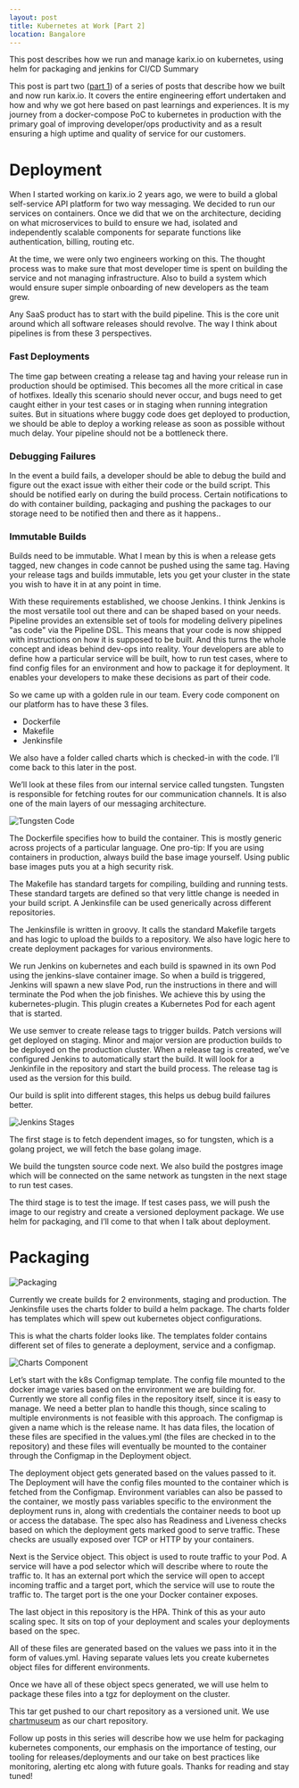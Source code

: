 ```yaml
---
layout: post
title: Kubernetes at Work [Part 2]
location: Bangalore
---
```


This post describes how we run and manage karix.io on kubernetes, using helm for packaging and jenkins for CI/CD
Summary

This post is part two ([part 1](https://tsudot.com/kubernetes-at-work/)) of a series of posts that describe how we built and now run karix.io. It covers the entire engineering effort undertaken and how and why we got here based on past learnings and experiences. It is my journey from a docker-compose PoC to kubernetes in production with the primary goal of improving developer/ops productivity and as a result ensuring a high uptime and quality of service for our customers.

# Deployment

When I started working on karix.io 2 years ago, we were to build a global self-service API platform for two way messaging. We decided to run our services on containers. Once we did that we on the architecture, deciding on what microservices to build to ensure we had, isolated and independently scalable components for separate functions like authentication, billing, routing etc.

At the time, we were only two engineers working on this. The thought process was to make sure that most developer time is spent on building the service and not managing infrastructure. Also to build a system which would ensure super simple onboarding of new developers as the team grew.

Any SaaS product has to start with the build pipeline. This is the core unit around which all software releases should revolve. The way I think about pipelines is from these 3 perspectives.

### Fast Deployments

The time gap between creating a release tag and having your release run in production should be optimised. This becomes all the more critical in case of hotfixes. Ideally this scenario should never occur, and bugs need to get caught either in your test cases or in staging when running integration suites. But in situations where buggy code does get deployed to production, we should be able to deploy a working release as soon as possible without much delay. Your pipeline should not be a bottleneck there.

### Debugging Failures

In the event a build fails, a developer should be able to debug the build and figure out the exact issue with either their code or the build script. This should be notified early on during the build process. Certain notifications to do with container building, packaging and pushing the packages to our storage need to be notified then and there as it happens..

### Immutable Builds

Builds need to be immutable. What I mean by this is when a release gets tagged, new changes in code cannot be pushed using the same tag. Having your release tags and builds immutable, lets you get your cluster in the state you wish to have it in at any point in time.

With these requirements established, we choose Jenkins. I think Jenkins is the most versatile tool out there and can be shaped based on your needs. Pipeline provides an extensible set of tools for modeling delivery pipelines "as code" via the Pipeline DSL. This means that your code is now shipped with instructions on how it is supposed to be built. And this turns the whole concept and ideas behind dev-ops into reality. Your developers are able to define how a particular service will be built, how to run test cases, where to find config files for an environment and how to package it for deployment. It enables your developers to make these decisions as part of their code.

So we came up with a golden rule in our team. Every code component on our platform has to have these 3 files.

- Dockerfile
- Makefile
- Jenkinsfile

We also have a folder called charts which is checked-in with the code. I’ll come back to this later in the post.

We’ll look at these files from our internal service called tungsten. Tungsten is responsible for fetching routes for our communication channels. It is also one of the main layers of our messaging architecture.

![Tungsten Code](images/posts/code_component.png)

The Dockerfile specifies how to build the container. This is mostly generic across projects of a particular language. One pro-tip: If you are using containers in production, always build the base image yourself. Using public base images puts you at a high security risk.

The Makefile has standard targets for compiling, building and running tests. These standard targets are defined so that very little change is needed in your build script. A Jenkinsfile can be used generically across different repositories.

The Jenkinsfile is written in groovy. It calls the standard Makefile targets and has logic to upload the builds to a repository. We also have logic here to create deployment packages for various environments.

We run Jenkins on kubernetes and each build is spawned in its own Pod using the jenkins-slave container image. So when a build is triggered, Jenkins will spawn a new slave Pod, run the instructions in there and will terminate the Pod when the job finishes. We achieve this by using the kubernetes-plugin. This plugin creates a Kubernetes Pod for each agent that is started.

We use semver to create release tags to trigger builds. Patch versions will get deployed on staging. Minor and major version are production builds to be deployed on the production cluster. When a release tag is created, we’ve configured Jenkins to automatically start the build. It will look for a Jenkinfile in the repository and start the build process. The release tag is used as the version for this build.

Our build is split into different stages, this helps us debug build failures better.

![Jenkins Stages](images/posts/stages.png)

The first stage is to fetch dependent images, so for tungsten, which is a golang project, we will fetch the base golang image.

We build the tungsten source code next. We also build the postgres image which will be connected on the same network as tungsten in the next stage to run test cases.

The third stage is to test the image. If test cases pass, we will push the image to our registry and create a versioned deployment package. We use helm for packaging, and I’ll come to that when I talk about deployment.

# Packaging

![Packaging](images/posts/packaging.jpg)

Currently we create builds for 2 environments, staging and production. The Jenkinsfile uses the charts folder to build a helm package. The charts folder has templates which will spew out kubernetes object configurations.

This is what the charts folder looks like. The templates folder contains different set of files to generate a deployment, service and a configmap.

![Charts Component](images/posts/charts_component.png)

Let’s start with the k8s Configmap template. The config file mounted to the docker image varies based on the environment we are building for. Currently we store all config files in the repository itself, since it is easy to manage. We need a better plan to handle this though, since scaling to multiple environments is not feasible with this approach. The configmap is given a name which is the release name. It has data files, the location of these files are specified in the values.yml (the files are checked in to the repository) and these files will eventually be mounted to the container through the Configmap in the Deployment object.

The deployment object gets generated based on the values passed to it. The Deployment will have the config files mounted to the container which is fetched from the Configmap. Environment variables can also be passed to the container, we mostly pass variables specific to the environment the deployment runs in, along with credentials the container needs to boot up or access the database. The spec also has Readiness and Liveness checks based on which the deployment gets marked good to serve traffic. These checks are usually exposed over TCP or HTTP by your containers.

Next is the Service object. This object is used to route traffic to your Pod. A service will have a pod selector which will describe where to route the traffic to. It has an external port which the service will open to accept incoming traffic and a target port, which the service will use to route the traffic to. The target port is the one your Docker container exposes.

The last object in this repository is the HPA. Think of this as your auto scaling spec. It sits on top of your deployment and scales your deployments based on the spec.

All of these files are generated based on the values we pass into it in the form of values.yml. Having separate values lets you create kubernetes object files for different environments.

Once we have all of these object specs generated, we will use helm to package these files into a tgz for deployment on the cluster.

This tar get pushed to our chart repository as a versioned unit. We use [chartmuseum](https://github.com/helm/chartmuseum) as our chart repository.

Follow up posts in this series will describe how we use helm for packaging kubernetes components, our emphasis on the importance of testing, our tooling for releases/deployments and our take on best practices like monitoring, alerting etc along with future goals. Thanks for reading and stay tuned!
